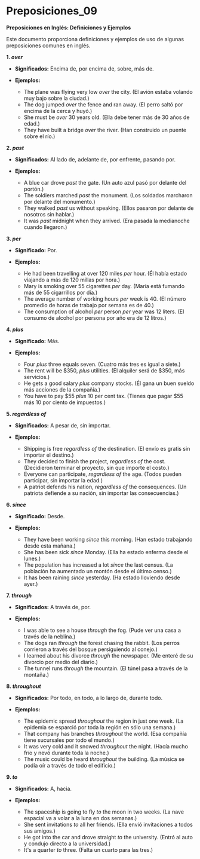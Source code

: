 # Preposiciones_09



**Preposiciones en Inglés: Definiciones y Ejemplos**

Este documento proporciona definiciones y ejemplos de uso de algunas preposiciones comunes en inglés.

**1. *over***

*   **Significados:** Encima de, por encima de, sobre, más de.
*   **Ejemplos:**

    *   The plane was flying very low *over* the city. (El avión estaba volando muy bajo sobre la ciudad.)
    *   The dog jumped *over* the fence and ran away. (El perro saltó por encima de la cerca y huyó.)
    *   She must be *over* 30 years old. (Ella debe tener más de 30 años de edad.)
    *   They have built a bridge *over* the river. (Han construido un puente sobre el río.)

**2. *past***

*   **Significados:** Al lado de, adelante de, por enfrente, pasando por.
*   **Ejemplos:**

    *   A blue car drove *past* the gate. (Un auto azul pasó por delante del portón.)
    *   The soldiers marched *past* the monument. (Los soldados marcharon por delante del monumento.)
    *   They walked *past* us without speaking. (Ellos pasaron por delante de nosotros sin hablar.)
    *   It was *past* midnight when they arrived. (Era pasada la medianoche cuando llegaron.)

**3. *per***

*   **Significado:** Por.
*   **Ejemplos:**

    *   He had been travelling at over 120 miles *per* hour. (Él había estado viajando a más de 120 millas por hora.)
    *   Mary is smoking over 55 cigarettes *per* day. (María está fumando más de 55 cigarrillos por día.)
    *   The average number of working hours *per* week is 40. (El número promedio de horas de trabajo por semana es de 40.)
    *   The consumption of alcohol *per* person *per* year was 12 liters. (El consumo de alcohol por persona por año era de 12 litros.)

**4. *plus***

*   **Significado:** Más.
*   **Ejemplos:**

    *   Four *plus* three equals seven. (Cuatro más tres es igual a siete.)
    *   The rent will be $350, *plus* utilities. (El alquiler será de $350, más servicios.)
    *   He gets a good salary *plus* company stocks. (Él gana un buen sueldo más acciones de la compañía.)
    *   You have to pay $55 *plus* 10 per cent tax. (Tienes que pagar $55 más 10 por ciento de impuestos.)

**5. *regardless of***

*   **Significados:** A pesar de, sin importar.
*   **Ejemplos:**

    *   Shipping is free *regardless of* the destination. (El envío es gratis sin importar el destino.)
    *   They decided to finish the project, *regardless of* the cost. (Decidieron terminar el proyecto, sin que importe el costo.)
    *   Everyone can participate, *regardless of* the age. (Todos pueden participar, sin importar la edad.)
    *   A patriot defends his nation, *regardless of* the consequences. (Un patriota defiende a su nación, sin importar las consecuencias.)

**6. *since***

*   **Significado:** Desde.
*   **Ejemplos:**

    *   They have been working *since* this morning. (Han estado trabajando desde esta mañana.)
    *   She has been sick *since* Monday. (Ella ha estado enferma desde el lunes.)
    *   The population has increased a lot *since* the last census. (La población ha aumentado un montón desde el último censo.)
    *   It has been raining *since* yesterday. (Ha estado lloviendo desde ayer.)

**7. *through***

*   **Significados:** A través de, por.
*   **Ejemplos:**

    *   I was able to see a house *through* the fog. (Pude ver una casa a través de la neblina.)
    *   The dogs ran *through* the forest chasing the rabbit. (Los perros corrieron a través del bosque persiguiendo al conejo.)
    *   I learned about his divorce *through* the newspaper. (Me enteré de su divorcio por medio del diario.)
    *   The tunnel runs *through* the mountain. (El túnel pasa a través de la montaña.)

**8. *throughout***

*   **Significados:** Por todo, en todo, a lo largo de, durante todo.
*   **Ejemplos:**

    *   The epidemic spread *throughout* the region in just one week. (La epidemia se esparció por toda la región en sólo una semana.)
    *   That company has branches *throughout* the world. (Esa compañía tiene sucursales por todo el mundo.)
    *   It was very cold and it snowed *throughout* the night. (Hacía mucho frío y nevó durante toda la noche.)
    *   The music could be heard *throughout* the building. (La música se podía oír a través de todo el edificio.)

**9. *to***

*   **Significados:** A, hacia.
*   **Ejemplos:**

    *   The spaceship is going to fly *to* the moon in two weeks. (La nave espacial va a volar a la luna en dos semanas.)
    *   She sent invitations *to* all her friends. (Ella envió invitaciones a todos sus amigos.)
    *   He got into the car and drove straight *to* the university. (Entró al auto y condujo directo a la universidad.)
    *   It's a quarter *to* three. (Falta un cuarto para las tres.)

